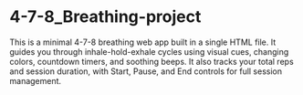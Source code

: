 # 4-7-8_Breathing-project
This is a minimal 4-7-8 breathing web app built in a single HTML file. It guides you through inhale-hold-exhale cycles using visual cues, changing colors, countdown timers, and soothing beeps. It also tracks your total reps and session duration, with Start, Pause, and End controls for full session management.
